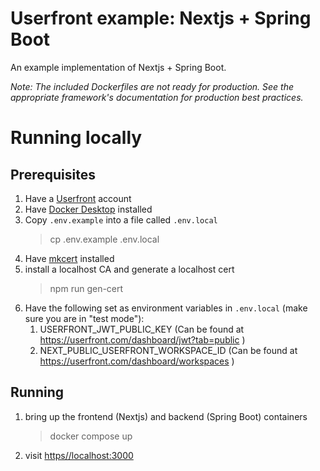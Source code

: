 # Userfront example: Nextjs + Spring Boot

An example implementation of Nextjs + Spring Boot.

_Note: The included Dockerfiles are not ready for production. See the appropriate framework's documentation for production best practices._

# Running locally

## Prerequisites

1. Have a [Userfront](https://userfront.com/) account
1. Have [Docker Desktop](https://www.docker.com/products/docker-desktop/) installed
1. Copy `.env.example` into a file called `.env.local`
   > cp .env.example .env.local
1. Have [mkcert](https://github.com/FiloSottile/mkcert?tab=readme-ov-file#installation) installed
1. install a localhost CA and generate a localhost cert
   > npm run gen-cert
1. Have the following set as environment variables in `.env.local` (make sure you are in "test mode"):
    1. USERFRONT_JWT_PUBLIC_KEY (Can be found at https://userfront.com/dashboard/jwt?tab=public )
    1. NEXT_PUBLIC_USERFRONT_WORKSPACE_ID (Can be found at https://userfront.com/dashboard/workspaces )

## Running

1. bring up the frontend (Nextjs) and backend (Spring Boot) containers
    > docker compose up
2. visit [https//localhost:3000](https://localhost:3000)
